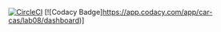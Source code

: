 [![CircleCI](https://circleci.com/gh/car-cas/lab08.svg?style=svg)](https://circleci.com/gh/car-cas/lab08)
[![Codacy Badge]https://app.codacy.com/app/car-cas/lab08/dashboard)]

